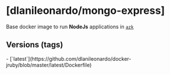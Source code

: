 [dlanileonardo/mongo-express]
==================

Base docker image to run **NodeJs** applications in [`azk`](http://azk.io)

Versions (tags)
---

<versions>
- [`latest`](https://github.com/dlanileonardo/docker-jruby/blob/master/latest/Dockerfile)
</versions>
